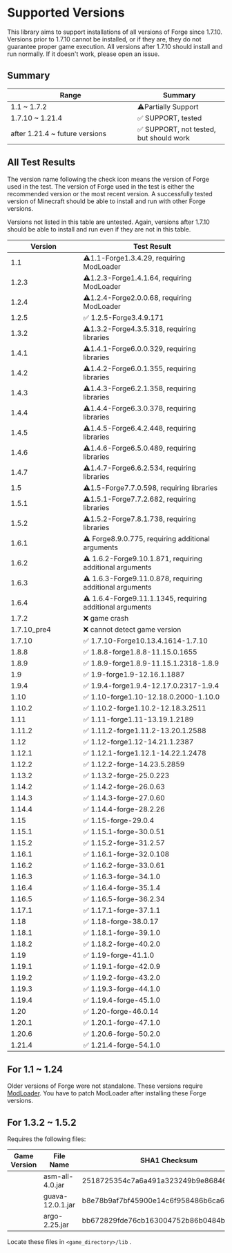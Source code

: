 # Supported Versions

This library aims to support installations of all versions of Forge since 1.7.10. Versions prior to 1.7.10 cannot be installed, or if they are, they do not guarantee proper game execution. All versions after 1.7.10 should install and run normally. If it doesn't work, please open an issue.

## Summary

<table><thead><tr><th width="277.5">Range</th><th>Summary</th></tr></thead><tbody><tr><td>1.1 ~ 1.7.2</td><td>⚠️Partially Support</td></tr><tr><td>1.7.10 ~ 1.21.4</td><td>✅ SUPPORT, tested</td></tr><tr><td>after 1.21.4 ~ future versions</td><td>✅ SUPPORT, not tested, but should work</td></tr></tbody></table>

## All Test Results

The version name following the check icon means the version of Forge used in the test. The version of Forge used in the test is either the recommended version or the most recent version. A successfully tested version of Minecraft should be able to install and run with other Forge versions.

Versions not listed in this table are untested. Again, versions after 1.7.10 should be able to install and run even if they are not in this table.

<table><thead><tr><th width="152">Version</th><th>Test Result</th></tr></thead><tbody><tr><td>1.1</td><td>⚠️1.1-Forge1.3.4.29, requiring ModLoader</td></tr><tr><td>1.2.3</td><td>⚠️1.2.3-Forge1.4.1.64, requiring ModLoader</td></tr><tr><td>1.2.4</td><td>⚠️1.2.4-Forge2.0.0.68, requiring ModLoader</td></tr><tr><td>1.2.5</td><td>✅ 1.2.5-Forge3.4.9.171</td></tr><tr><td>1.3.2</td><td>⚠️1.3.2-Forge4.3.5.318, requiring libraries</td></tr><tr><td>1.4.1</td><td>⚠️1.4.1-Forge6.0.0.329, requiring libraries</td></tr><tr><td>1.4.2</td><td>⚠️1.4.2-Forge6.0.1.355, requiring libraries</td></tr><tr><td>1.4.3</td><td>⚠️1.4.3-Forge6.2.1.358, requiring libraries</td></tr><tr><td>1.4.4</td><td>⚠️1.4.4-Forge6.3.0.378, requiring libraries</td></tr><tr><td>1.4.5</td><td>⚠️1.4.5-Forge6.4.2.448, requiring libraries</td></tr><tr><td>1.4.6</td><td>⚠️1.4.6-Forge6.5.0.489, requiring libraries</td></tr><tr><td>1.4.7</td><td>⚠️1.4.7-Forge6.6.2.534, requiring libraries</td></tr><tr><td>1.5</td><td>⚠️1.5-Forge7.7.0.598, requiring libraries</td></tr><tr><td>1.5.1</td><td>⚠️1.5.1-Forge7.7.2.682, requiring libraries</td></tr><tr><td>1.5.2</td><td>⚠️1.5.2-Forge7.8.1.738, requiring libraries</td></tr><tr><td>1.6.1</td><td>⚠️ Forge8.9.0.775, requiring additional arguments</td></tr><tr><td>1.6.2</td><td>⚠️ 1.6.2-Forge9.10.1.871, requiring additional arguments</td></tr><tr><td>1.6.3</td><td>⚠️ 1.6.3-Forge9.11.0.878, requiring additional arguments</td></tr><tr><td>1.6.4</td><td>⚠️ 1.6.4-Forge9.11.1.1345, requiring additional arguments</td></tr><tr><td>1.7.2</td><td>❌ game crash</td></tr><tr><td>1.7.10_pre4</td><td>❌ cannot detect game version</td></tr><tr><td>1.7.10</td><td>✅ 1.7.10-Forge10.13.4.1614-1.7.10</td></tr><tr><td>1.8.8</td><td>✅ 1.8.8-forge1.8.8-11.15.0.1655</td></tr><tr><td>1.8.9</td><td>✅ 1.8.9-forge1.8.9-11.15.1.2318-1.8.9</td></tr><tr><td>1.9</td><td>✅ 1.9-forge1.9-12.16.1.1887</td></tr><tr><td>1.9.4</td><td>✅ 1.9.4-forge1.9.4-12.17.0.2317-1.9.4</td></tr><tr><td>1.10</td><td>✅ 1.10-forge1.10-12.18.0.2000-1.10.0</td></tr><tr><td>1.10.2</td><td>✅ 1.10.2-forge1.10.2-12.18.3.2511</td></tr><tr><td>1.11</td><td>✅ 1.11-forge1.11-13.19.1.2189</td></tr><tr><td>1.11.2</td><td>✅ 1.11.2-forge1.11.2-13.20.1.2588</td></tr><tr><td>1.12</td><td>✅ 1.12-forge1.12-14.21.1.2387</td></tr><tr><td>1.12.1</td><td>✅ 1.12.1-forge1.12.1-14.22.1.2478</td></tr><tr><td>1.12.2</td><td>✅ 1.12.2-forge-14.23.5.2859</td></tr><tr><td>1.13.2</td><td>✅ 1.13.2-forge-25.0.223</td></tr><tr><td>1.14.2</td><td>✅ 1.14.2-forge-26.0.63</td></tr><tr><td>1.14.3</td><td>✅ 1.14.3-forge-27.0.60</td></tr><tr><td>1.14.4</td><td>✅ 1.14.4-forge-28.2.26</td></tr><tr><td>1.15</td><td>✅ 1.15-forge-29.0.4</td></tr><tr><td>1.15.1</td><td>✅ 1.15.1-forge-30.0.51</td></tr><tr><td>1.15.2</td><td>✅ 1.15.2-forge-31.2.57</td></tr><tr><td>1.16.1</td><td>✅ 1.16.1-forge-32.0.108</td></tr><tr><td>1.16.2</td><td>✅ 1.16.2-forge-33.0.61</td></tr><tr><td>1.16.3</td><td>✅ 1.16.3-forge-34.1.0</td></tr><tr><td>1.16.4</td><td>✅ 1.16.4-forge-35.1.4</td></tr><tr><td>1.16.5</td><td>✅ 1.16.5-forge-36.2.34</td></tr><tr><td>1.17.1</td><td>✅ 1.17.1-forge-37.1.1</td></tr><tr><td>1.18</td><td>✅ 1.18-forge-38.0.17</td></tr><tr><td>1.18.1</td><td>✅ 1.18.1-forge-39.1.0</td></tr><tr><td>1.18.2</td><td>✅ 1.18.2-forge-40.2.0</td></tr><tr><td>1.19</td><td>✅ 1.19-forge-41.1.0</td></tr><tr><td>1.19.1</td><td>✅ 1.19.1-forge-42.0.9</td></tr><tr><td>1.19.2</td><td>✅ 1.19.2-forge-43.2.0</td></tr><tr><td>1.19.3</td><td>✅ 1.19.3-forge-44.1.0</td></tr><tr><td>1.19.4</td><td>✅ 1.19.4-forge-45.1.0</td></tr><tr><td>1.20</td><td>✅ 1.20-forge-46.0.14</td></tr><tr><td>1.20.1</td><td>✅ 1.20.1-forge-47.1.0</td></tr><tr><td>1.20.6</td><td>✅ 1.20.6-forge-50.2.0</td></tr><tr><td>1.21.4</td><td>✅ 1.21.4-forge-54.1.0</td></tr></tbody></table>

## For 1.1 \~ 1.24

Older versions of Forge were not standalone. These versions require [ModLoader](https://mcarchive.net/mods/modloader). You have to patch ModLoader after installing these Forge versions.

## For 1.3.2 \~ 1.5.2

Requires the following files:

| Game Version | File Name        | SHA1 Checksum                            |
| ------------ | ---------------- | ---------------------------------------- |
|              | asm-all-4.0.jar  | 2518725354c7a6a491a323249b9e86846b00df09 |
|              | guava-12.0.1.jar | b8e78b9af7bf45900e14c6f958486b6ca682195f |
|              | argo-2.25.jar    | bb672829fde76cb163004752b86b0484bd0a7f4b |

Locate these files in `<game_directory>/lib` .

